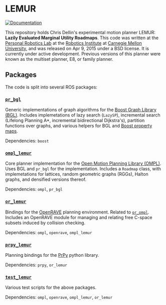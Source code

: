 LEMUR
=====

[![Documentation](https://readthedocs.org/projects/lemur-planning/badge/?version=latest)](http://lemur-planning.readthedocs.org/en/latest/?badge=latest)

This repository holds Chris Dellin's experimental motion planner LEMUR: **Lazily Evaluated Marginal Utility Roadmaps**.  This code was written at the [Personal Robotics Lab][pr] at the [Robotics Institute][ri] at [Carnegie Mellon University][cmu], and was released on Apr 9, 2015 under a BSD license.  It is currently under active development.  Previous versions of this planner were known as the multiset planner, E8, or family planner.

Packages
--------

The code is split into several ROS packages:

### [`pr_bgl`](pr_bgl/)

Generic implementations of graph algorithms for the [Boost Graph Library (BGL)][bgl].  Includes implemetations of lazy search (`LazySP`), incremental search (Lifelong Planning A*, incremental bidirectional Dijkstra's), partition functions over graphs, and various helpers for BGL and [Boost property maps][bpropmap].

Dependencies: `boost`

### [`ompl_lemur`](ompl_lemur/)

Core planner implementation for the [Open Motion Planning Library (OMPL)][ompl].  Uses BGL and `pr_bgl` for the implementation.  Includes a `Roadmap` class, with implemetations for lattices, random geometric graphs (RGGs), Halton graphs, and densified versions thereof.

Dependencies: `ompl`, `pr_bgl`

### [`or_lemur`](or_lemur/)

Bindings for the [OpenRAVE][openrave] planning environment.  Related to [`or_ompl`][orompl].  Includes an OpenRAVE module for managing and relating free C-space subsets induced by collision checking.

Dependencies: `ompl`, `openrave`, `ompl_lemur`

### [`prpy_lemur`](prpy_lemur/)

Planning bindings for the [PrPy][prpy] python library.

Dependencies: `prpy`, `or_lemur`

### [`test_lemur`](test_lemur/)

Various test scripts for the above packages.

Dependencies: `ompl`, `openrave`, `ompl_lemur`, `or_lemur`

[bgl]: http://www.boost.org/doc/libs/release/libs/graph/
[bpropmap]: http://www.boost.org/doc/libs/release/libs/property_map
[cmu]: http://www.cmu.edu/
[ompl]: http://ompl.kavrakilab.org/
[openrave]: http://openrave.org/
[orompl]: https://github.com/personalrobotics/or_ompl
[pr]: https://personalrobotics.ri.cmu.edu/
[prpy]: https://github.com/personalrobotics/prpy/
[ri]: http://www.ri.cmu.edu/
